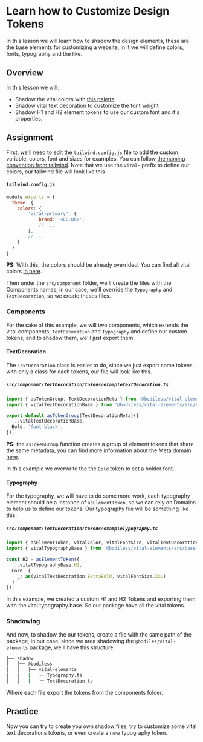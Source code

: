 # Learn how to Customize Design Tokens

In this lesson we will learn how to shadow the design elements, these are the base elements for customizing a website, in it we will define colors, fonts, typography and the like.

## Overview

In this lesson we will:

- Shadow the vital colors with [this palette](https://coolors.co/ccfbfe-cdd6dd-cdcacc-cdaca1-cd8987).
- Shadow vital text decoration to customize the font weight
- Shadow H1 and H2 element tokens to use our custom font and it's properties.


## Assignment

First, we'll need to edit the `tailwind.config.js` file to add the custom variable, colors, font and sizes for examples. You can follow [the naming convention from tailwind](https://tailwindcss.com/docs/customizing-colors#naming-your-colors).
Note that we use the `vital-` prefix to define our colors, our tailwind file will look like this

#### `tailwind.config.js`
```js
module.exports = {
  theme: {
    colors: {
        'vital-primary': {
            brand: '<COLOR>',
            // ...
        },
        // ...
    }
  }
}
```
**PS:** With this, the colors should be already overrided.
You can find all vital colors [in here](https://github.com/johnsonandjohnson/Bodiless-JS/blob/main/packages/vital-elements/src/components/Color/tokens/vitalColor.ts).

Then under the `src/component` folder, we'll create the files with the Components names, in our case, we'll override the `Typography` and `TextDecoration`, so we create theses files.

### Components

For the sake of this example, we will two components, which extends the vital components, `TextDecoration` and `Typography` and define our custom tokens, and to shadow them, we'll just export them.

#### TextDecoration

The `TextDecoration` class is easier to do, since we just export some tokens with only a class for each tokens, our file will look like this.

##### `src/component/TextDecoration/tokens/exampleTextDecoration.ts`
```ts
import { asTokenGroup, TextDecorationMeta } from '@bodiless/vital-elements';
import { vitalTextDecorationBase } from '@bodiless/vital-elements/src/base';

export default asTokenGroup(TextDecorationMeta)({
  ...vitalTextDecorationBase,
  Bold: 'font-black',
});

```

**PS:** the `asTokenGroup` function creates a group of element tokens that share the same metadata, you can find more information about the Meta domain [here](https://johnsonandjohnson.github.io/Bodiless-JS/#/VitalDesignSystem/Components/VitalElements/Tokens/TokenDomains?id=special-domains).

In this example we overwrite the the `Bold` token to set a bolder font.

#### Typography

For the typography, we will have to do some more work, each typography element should be a instance of `asElementToken`, so we can rely on Domains to help us to define our tokens. Our typography file will be something like this.

##### `src/component/TextDecoration/tokens/exampleTypography.ts`
```ts
import { asElementToken, vitalColor, vitalFontSize, vitalTextDecoration } from '@bodiless/vital-elements';
import { vitalTypographyBase } from '@bodiless/vital-elements/src/base';

const H2 = asElementToken({
  ...vitalTypographyBase.H2,
  Core: {
    _: as(vitalTextDecoration.ExtraBold, vitalFontSize.XXL)
  }
});
```

In this example, we created a custom H1 and H2 Tokens and exporting them with the vital typography base. So our package have all the vital tokens.

### Shadowing

And now, to shadow the our tokens, create a file with the same path of the package, in out case, since we area shadowing the `@bodiles/vital-elements` package, we'll have this structure.

```bash
├── shadow
│   ├── @bodiless
│   │   ├── vital-elements
│   │   |   ├─ Typography.ts
│   │   |   └─ TextDecoration.ts
```

Where each file export the tokens from the components folder.

## Practice

Now you can try to create you own shadow files, try to customize some vital text decorations tokens, or even create a new typography token.
